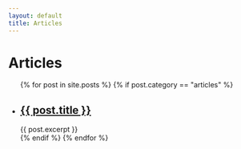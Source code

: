 ```yaml
---
layout: default
title: Articles
---
```


# Articles

<ul class="no-bullets">
    {% for post in site.posts %}
    {% if post.category == "articles" %}
    <li>
        <h2 class="post-title"><a href="{{ post.url }}">{{ post.title }}</a></h2>
        {{ post.excerpt }}
    </li>
    {% endif %}
    {% endfor %}
</ul>
